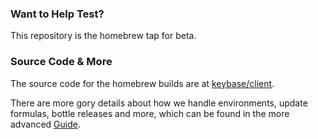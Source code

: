 ### Want to Help Test?

This repository is the homebrew tap for beta.

### Source Code & More

The source code for the homebrew builds are at [keybase/client](https://github.com/keybase/client).

There are more gory details about how we handle environments, update formulas, bottle releases and more, which can be found in the more advanced [Guide](https://github.com/keybase/homebrew-beta/blob/master/GUIDE.md).
